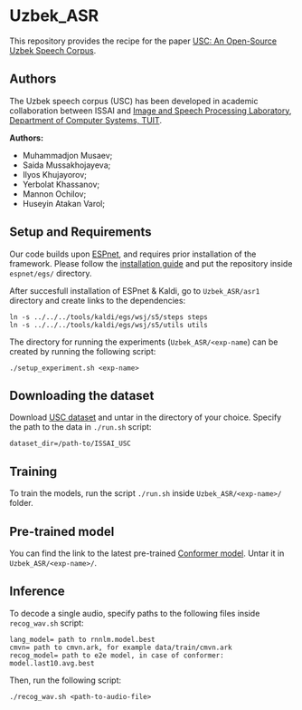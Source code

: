 # Uzbek_ASR


This repository provides the recipe for the paper [USC: An Open-Source Uzbek Speech Corpus](https://arxiv.org/abs/2107.14419).

## Authors

The Uzbek speech corpus (USC) has been developed in academic collaboration between ISSAI and [Image and Speech Processing Laboratory, Department of Computer Systems, TUIT](https://tuit.uz/en/kompyuter-tizimlari). 

**Authors:**
- Muhammadjon Musaev;
- Saida Mussakhojayeva;
- Ilyos Khujayorov;
- Yerbolat Khassanov;
- Mannon Ochilov;
- Huseyin Atakan Varol;

## Setup and Requirements 

Our code builds upon [ESPnet](https://github.com/espnet/espnet), and requires prior installation of the framework. Please follow the [installation guide](https://espnet.github.io/espnet/installation.html) and put the repository inside `espnet/egs/` directory.

After succesfull installation of ESPnet & Kaldi, go to `Uzbek_ASR/asr1` directory and create links to the dependencies:
```
ln -s ../../../tools/kaldi/egs/wsj/s5/steps steps
ln -s ../../../tools/kaldi/egs/wsj/s5/utils utils
```
The directory for running the experiments (`Uzbek_ASR/<exp-name`) can be created by running the following script:

```
./setup_experiment.sh <exp-name>
```

## Downloading the dataset
 
Download [USC dataset](https://issai.nu.edu.kz/uzbek-asr/) and untar in the directory of your choice. Specify the path to the data in  `./run.sh` script:
```
dataset_dir=/path-to/ISSAI_USC
```

## Training

To train the models, run the script `./run.sh` inside `Uzbek_ASR/<exp-name>/` folder.

## Pre-trained model

You can find the link to the latest pre-trained [Conformer model](https://issai.nu.edu.kz/wp-content/uploads/2021/07/model.tar.gz). Untar it in `Uzbek_ASR/<exp-name>/`. 

## Inference
To decode a single audio, specify paths to the following files inside `recog_wav.sh` script:
```
lang_model= path to rnnlm.model.best
cmvn= path to cmvn.ark, for example data/train/cmvn.ark
recog_model= path to e2e model, in case of conformer: model.last10.avg.best 
```
Then, run the following script:
```
./recog_wav.sh <path-to-audio-file>
```
